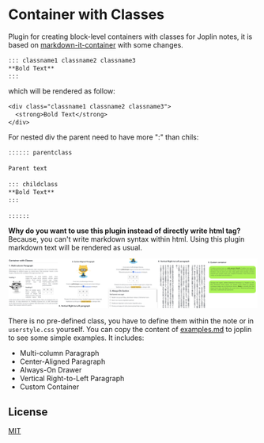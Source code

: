 # Container with Classes

Plugin for creating block-level containers with classes for Joplin notes, it is based on [markdown-it-container](https://github.com/markdown-it/markdown-it-container) with some changes.

```
::: classname1 classname2 classname3
**Bold Text**
:::
```

which will be rendered as follow:
```
<div class="classname1 classname2 classname3">
  <strong>Bold Text</strong>
</div>
```

For nested div the parent need to have more ":" than chils:
```
:::::: parentclass

Parent text

::: childclass
**Bold Text**
:::

::::::
```

**Why do you want to use this plugin instead of directly write html tag?**
Because, you can't write markdown syntax within html. Using this plugin markdown text will be rendered as usual.

![Examples](https://raw.githubusercontent.com/hieuthi/joplin-plugin-container-with-classes/main/docs/preview.png)

There is no pre-defined class, you have to define them within the note or in `userstyle.css` yourself. 
You can copy the content of [examples.md](https://raw.githubusercontent.com/hieuthi/joplin-plugin-container-with-classes/main/docs/examples.md) to joplin to see some simple examples. It includes:

- Multi-column Paragraph
- Center-Aligned Paragraph
- Always-On Drawer
- Vertical Right-to-Left Paragraph
- Custom Container

## License
[MIT](https://raw.githubusercontent.com/hieuthi/joplin-plugin-container-with-classes/main/LICENSE)